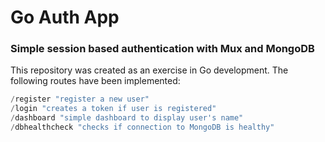 # Go Auth App
### Simple session based authentication with Mux and MongoDB

This repository was created as an exercise in Go development. The following routes have been implemented:

```go
/register "register a new user"
/login "creates a token if user is registered"
/dashboard "simple dashboard to display user's name"
/dbhealthcheck "checks if connection to MongoDB is healthy"
```
